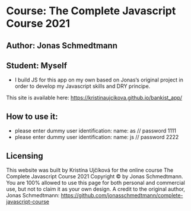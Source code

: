# Course: The Complete Javascript Course 2021 

## Author: Jonas Schmedtmann

## Student: Myself  
- I build JS for this app on my own based on Jonas‘s original project in order to develop my Javascript skills and DRY principe.

This site is available here: https://kristinaujcikova.github.io/bankist_app/

## How to use it:
- please enter dummy user identification:  name: as // password 1111 
- please enter dummy user identification:  name: js  // password 2222

## Licensing
This website was built by Kristína Ujčíková for the online course The Complete Javascript Course 2021  Copyright © by Jonas Schmedtmann. You are 100% allowed to use this page for both personal and commercial use, but not to claim it as your own design. A credit to the original author, Jonas Schmedtmann: https://github.com/jonasschmedtmann/complete-javascript-course
